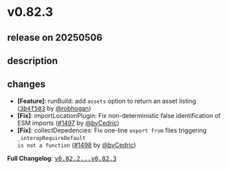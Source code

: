 # v0.82.3

## release on 20250506
## description
## changes
* <strong>[Feature]</strong>: runBuild: add <code>assets</code> option to return an asset listing (<a class="commit-link" data-hovercard-type="commit" data-hovercard-url="https://github.com/facebook/metro/commit/3b4f50333ba0931f6740f2cde30fc5129edb22ab/hovercard" href="https://github.com/facebook/metro/commit/3b4f50333ba0931f6740f2cde30fc5129edb22ab"><tt>3b4f503</tt></a> by <a class="user-mention notranslate" data-hovercard-type="user" data-hovercard-url="/users/robhogan/hovercard" data-octo-click="hovercard-link-click" data-octo-dimensions="link_type:self" href="https://github.com/robhogan">@robhogan</a>)
* <strong>[Fix]</strong>: importLocationPlugin: Fix non-deterministic false identification of ESM imports (<a class="issue-link js-issue-link" data-error-text="Failed to load title" data-id="3037280889" data-permission-text="Title is private" data-url="https://github.com/facebook/metro/issues/1497" data-hovercard-type="pull_request" data-hovercard-url="/facebook/metro/pull/1497/hovercard" href="https://github.com/facebook/metro/pull/1497">#1497</a> by <a class="user-mention notranslate" data-hovercard-type="user" data-hovercard-url="/users/byCedric/hovercard" data-octo-click="hovercard-link-click" data-octo-dimensions="link_type:self" href="https://github.com/byCedric">@byCedric</a>)
* <strong>[Fix]</strong>: collectDepedencies: Fix one-line <code>export from</code> files triggering <code>_interopRequireDefault is not a function</code> (<a class="issue-link js-issue-link" data-error-text="Failed to load title" data-id="3037355086" data-permission-text="Title is private" data-url="https://github.com/facebook/metro/issues/1498" data-hovercard-type="pull_request" data-hovercard-url="/facebook/metro/pull/1498/hovercard" href="https://github.com/facebook/metro/pull/1498">#1498</a> by <a class="user-mention notranslate" data-hovercard-type="user" data-hovercard-url="/users/byCedric/hovercard" data-octo-click="hovercard-link-click" data-octo-dimensions="link_type:self" href="https://github.com/byCedric">@byCedric</a>)

<strong>Full Changelog</strong>: <a class="commit-link" href="https://github.com/facebook/metro/compare/v0.82.2...v0.82.3"><tt>v0.82.2...v0.82.3</tt></a>

